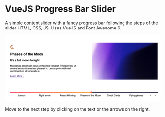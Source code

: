 # VueJS Progress Bar Slider
A simple content slider with a fancy progress bar following the steps of the slider
HTML, CSS, JS. Uses VueJS and Font Awesome 6.

![image info](./images/ProgressSlider.png)

Move to the next step by clicking on the text or the arrows on the right.
